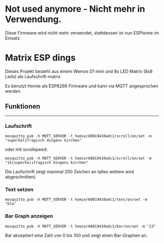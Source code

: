 # Not used anymore - Nicht mehr in Verwendung.

Diese Firmware wird nicht mehr verwendet, stattdessen ist nun ESPhome im Einsatz.



# Matrix ESP dings

Dieses Projekt besteht aus einem Wemos D1 mini und 8x LED Matrix (8x8 Leds) als Laufschrift-matrix

Es benutzt Homie als ESP8266 Firmware und kann via MQTT angesprochen werden.


## Funktionen
-----------

### Laufschrift

    mosquitto_pub -h MQTT_SERVER -t homie/60019410adc1/scroll/on/set -m "superkalifragisch dingens kirchen"

oder mit scrollspeed:

    mosquitto_pub -h MQTT_SERVER -t homie/60019410adc1/scroll/on/set -m "15|superkalifragisch dingens kirchen"

Die Laufschrift zeigt maximal 200 Zeichen an (alles weitere wird abgeschnitten).

### Text setzen

    mosquitto_pub -h MQTT_SERVER -t homie/60019410adc1/text/on/set -m "bla"

### Bar Graph anzeigen

    mosquitto_pub -h MQTT_SERVER -t homie/60019410adc1/bar/on/set -m "23"

Bar akzeptiert eine Zahl von 0 bis 100 und zeigt einen Bar-Graphen an.
